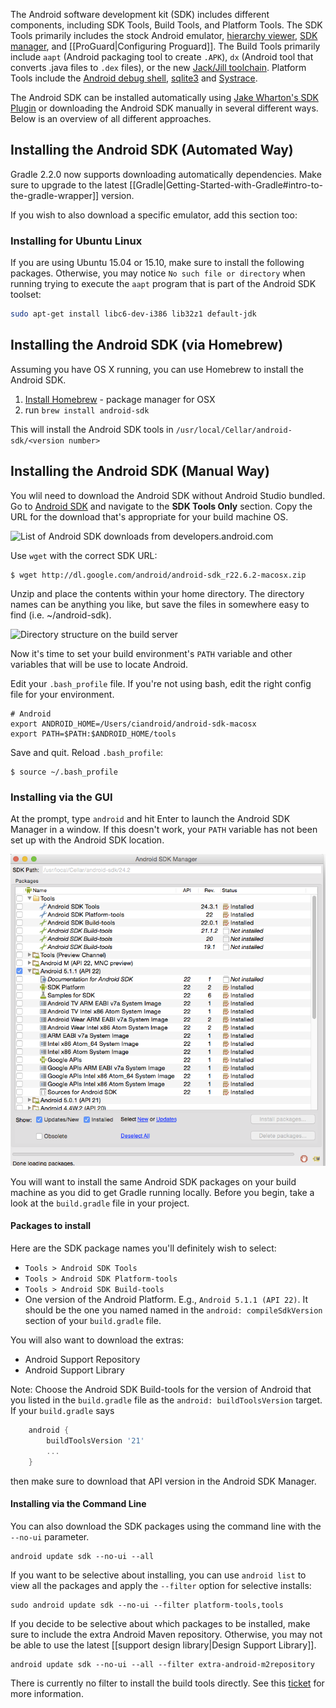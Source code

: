The Android software development kit (SDK) includes different components, including SDK Tools, Build Tools, and Platform Tools.  The SDK Tools primarily includes the stock Android emulator, [hierarchy viewer](https://developer.android.com/studio/profile/hierarchy-viewer.html), [SDK manager](https://developer.android.com/studio/intro/update.html), and [[ProGuard|Configuring Proguard]].  The Build Tools primarily include `aapt` (Android packaging tool to create `.APK`), `dx` (Android tool that converts .java files to `.dex` files), or the new [Jack/Jill toolchain](http://tools.android.com/tech-docs/jackandjill).  Platform Tools include the [Android debug shell](https://developer.android.com/studio/command-line/adb.html), [sqlite3](https://developer.android.com/studio/command-line/sqlite3.html) and [Systrace](https://developer.android.com/studio/profile/systrace-commandline.html).

The Android SDK can be installed automatically using [Jake Wharton's SDK Plugin](https://github.com/JakeWharton/sdk-manager-plugin) or downloading the Android SDK manually in several different ways. Below is an overview of all different approaches.

## Installing the Android SDK (Automated Way)

Gradle 2.2.0 now supports downloading automatically dependencies.  Make sure to upgrade to the latest [[Gradle|Getting-Started-with-Gradle#intro-to-the-gradle-wrapper]] version.

If you wish to also download a specific emulator, add this section too:

### Installing for Ubuntu Linux 

If you are using Ubuntu 15.04 or 15.10, make sure to install the following packages.  Otherwise, you may notice `No such file or directory` when running trying to execute the `aapt` program that is part of the Android SDK toolset:

```bash
sudo apt-get install libc6-dev-i386 lib32z1 default-jdk
```

## Installing the Android SDK (via Homebrew)

Assuming you have OS X running, you can use Homebrew to install the Android SDK.

1. [Install Homebrew](http://brew.sh/) - package manager for OSX
2. run `brew install android-sdk`

This will install the Android SDK tools in `/usr/local/Cellar/android-sdk/<version number>`

## Installing the Android SDK (Manual Way)

You wlil need to download the Android SDK without Android Studio bundled. Go to [Android SDK](http://developer.android.com/sdk/index.html) and navigate to the **SDK Tools Only** section. Copy the URL for the download that's appropriate for your build machine OS.

![List of Android SDK downloads from developers.android.com](https://dl.dropboxusercontent.com/u/10808663/gradle_jenkins_android/sdk_downloads.png)

Use `wget` with the correct SDK URL:

    $ wget http://dl.google.com/android/android-sdk_r22.6.2-macosx.zip

Unzip and place the contents within your home directory. The directory names can be anything you like, but save the files in somewhere easy to find (i.e. ~/android-sdk).

 ![Directory structure on the build server](https://dl.dropboxusercontent.com/u/10808663/gradle_jenkins_android/directories_on_build_server.png)

Now it's time to set your build environment's `PATH` variable and other variables that will be use to locate Android.

Edit your `.bash_profile` file. If you're not using bash, edit the right config file for your environment.

    # Android 
    export ANDROID_HOME=/Users/ciandroid/android-sdk-macosx
    export PATH=$PATH:$ANDROID_HOME/tools

 
Save and quit. Reload `.bash_profile`:

    $ source ~/.bash_profile

### Installing via the GUI
 
At the prompt, type `android` and hit Enter to launch the Android SDK Manager in a window. If this doesn't work, your `PATH` variable has not been set up with the Android SDK location.   

![Android SDK manager on build machine](https://raw.githubusercontent.com/codepath/android_guides/master/images/intellij_idea_android_sdk_manager.png)

You will want to install the same Android SDK packages on your build machine as you did to get Gradle running locally. Before you begin, take a look at the `build.gradle` file in your project.

#### Packages to install

Here are the SDK package names you'll definitely wish to select:

  * `Tools > Android SDK Tools`
  * `Tools > Android SDK Platform-tools`
  * `Tools > Android SDK Build-tools`
  * One version of the Android Platform.  E.g., `Android 5.1.1 (API 22)`.  It should be the one you named named in the `android: compileSdkVersion` section of your `build.gradle` file.

You will also want to download the extras:

  * Android Support Repository
  * Android Support Library

Note: Choose the Android SDK Build-tools for the version of Android that you listed in the `build.gradle` file as the `android: buildToolsVersion` target. If your `build.gradle` says 

```gradle
    android {
        buildToolsVersion '21'
        ...
    }
```

then make sure to download that API version in the Android SDK Manager. 

#### Installing via the Command Line

You can also download the SDK packages using the command line with the `--no-ui` parameter.

```
android update sdk --no-ui --all
```

If you want to be selective about installing, you can use `android list` to view all the packages and apply the `--filter` option for selective installs:

```
sudo android update sdk --no-ui --filter platform-tools,tools
```

If you decide to be selective about which packages to be installed, make sure to include the extra Android Maven repository.  Otherwise, you may not be able to use the latest [[support design library|Design Support Library]].

```
android update sdk --no-ui --all --filter extra-android-m2repository     
```

There is currently no filter to install the build tools directly.  See this [ticket](https://code.google.com/p/android/issues/detail?id=78765) for more information.